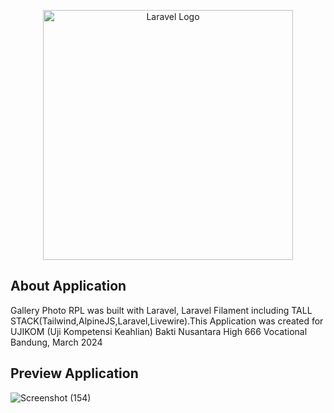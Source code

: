 <p align="center"><a href="https://laravel.com" target="_blank"><img src="https://raw.githubusercontent.com/laravel/art/master/logo-lockup/5%20SVG/2%20CMYK/1%20Full%20Color/laravel-logolockup-cmyk-red.svg" width="400" alt="Laravel Logo"></a></p>

## About Application

Gallery Photo RPL was built with Laravel, Laravel Filament including TALL STACK(Tailwind,AlpineJS,Laravel,Livewire).This Application was created for UJIKOM (Uji Kompetensi Keahlian) Bakti Nusantara High 666 Vocational Bandung, March 2024

## Preview Application

![Screenshot (154)](https://github.com/RivaldoValenn/Gallery-Laravel/assets/118146590/72c3798d-260a-41fe-b112-8e9fcb832433)
